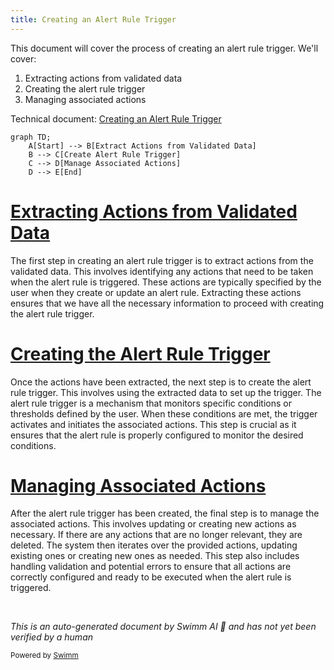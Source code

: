 ```yaml
---
title: Creating an Alert Rule Trigger
---
```

This document will cover the process of creating an alert rule trigger. We'll cover:

1. Extracting actions from validated data
2. Creating the alert rule trigger
3. Managing associated actions

Technical document: <SwmLink doc-title="Creating an Alert Rule Trigger">[Creating an Alert Rule Trigger](/.swm/creating-an-alert-rule-trigger.mvbodav2.sw.md)</SwmLink>

```mermaid
graph TD;
    A[Start] --> B[Extract Actions from Validated Data]
    B --> C[Create Alert Rule Trigger]
    C --> D[Manage Associated Actions]
    D --> E[End]
```

# [Extracting Actions from Validated Data](https://app.swimm.io/repos/Z2l0aHViJTNBJTNBc2VudHJ5LWRlbW8tMSUzQSUzQVN3aW1tLURlbW8=/docs/mvbodav2#creating-alert-rule-triggers)

The first step in creating an alert rule trigger is to extract actions from the validated data. This involves identifying any actions that need to be taken when the alert rule is triggered. These actions are typically specified by the user when they create or update an alert rule. Extracting these actions ensures that we have all the necessary information to proceed with creating the alert rule trigger.

# [Creating the Alert Rule Trigger](https://app.swimm.io/repos/Z2l0aHViJTNBJTNBc2VudHJ5LWRlbW8tMSUzQSUzQVN3aW1tLURlbW8=/docs/mvbodav2#creating-alert-rule-triggers)

Once the actions have been extracted, the next step is to create the alert rule trigger. This involves using the extracted data to set up the trigger. The alert rule trigger is a mechanism that monitors specific conditions or thresholds defined by the user. When these conditions are met, the trigger activates and initiates the associated actions. This step is crucial as it ensures that the alert rule is properly configured to monitor the desired conditions.

# [Managing Associated Actions](https://app.swimm.io/repos/Z2l0aHViJTNBJTNBc2VudHJ5LWRlbW8tMSUzQSUzQVN3aW1tLURlbW8=/docs/mvbodav2#handling-actions-for-alert-rule-triggers)

After the alert rule trigger has been created, the final step is to manage the associated actions. This involves updating or creating new actions as necessary. If there are any actions that are no longer relevant, they are deleted. The system then iterates over the provided actions, updating existing ones or creating new ones as needed. This step also includes handling validation and potential errors to ensure that all actions are correctly configured and ready to be executed when the alert rule is triggered.

&nbsp;

*This is an auto-generated document by Swimm AI 🌊 and has not yet been verified by a human*

<SwmMeta version="3.0.0" repo-id="Z2l0aHViJTNBJTNBc2VudHJ5LWRlbW8tMSUzQSUzQVN3aW1tLURlbW8=" repo-name="sentry-demo-1" doc-type="product-flows"><sup>Powered by [Swimm](/)</sup></SwmMeta>
